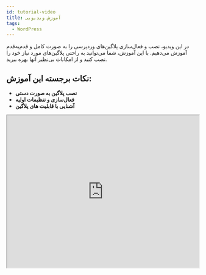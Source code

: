 ```yaml
---
id: tutorial-video
title: آموزش ویدیویی
tags:
  - WordPress
---
```



در این ویدیو، نصب و فعال‌سازی پلاگین‌های وردپرسی را به صورت کامل و قدم‌به‌قدم آموزش می‌دهیم. با این آموزش، شما می‌توانید
به راحتی پلاگین‌های مورد نیاز خود را نصب کنید و از امکانات بی‌نظیر آنها بهره ببرید.

## نکات برجسته این آموزش:

- **نصب پلاگین به صورت دستی**
- **فعال‌سازی و تنظیمات اولیه**
- **آشنایی با قابلیت های پلاگین**

<center>
<iframe width="100%" height="400" src="https://player.vidprotect.ir?id=0b873d31-50b1-493d-b732-65549376ce89" allow="encrypted-media *; fullscreen"></iframe>
</center>